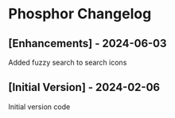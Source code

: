 # Phosphor Changelog

## [Enhancements] - 2024-06-03

Added fuzzy search to search icons

## [Initial Version] - 2024-02-06

Initial version code
